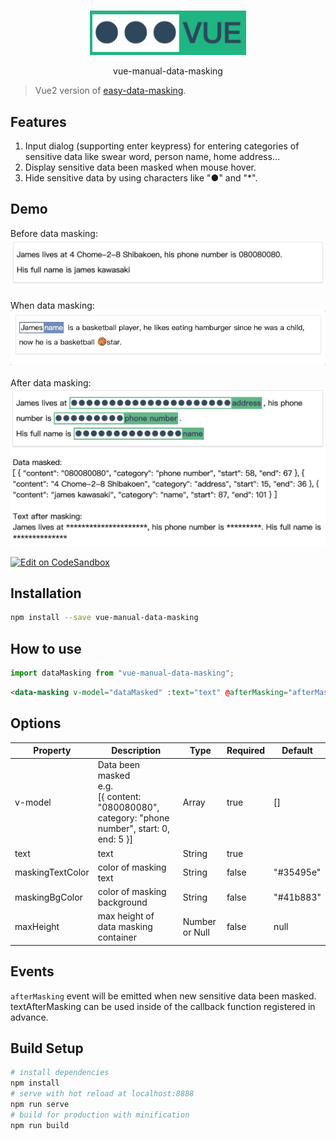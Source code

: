 <br>

<p align="center">
<img src="logo.jpeg"  width="250"/ />
</p>

<p align="center">
vue-manual-data-masking
</p>

> Vue2 version of [easy-data-masking](https://github.com/HC200ok/easy-data-masking).

## Features

1. Input dialog (supporting enter keypress) for entering categories of sensitive data like swear word, person name, home address...
2. Display sensitive data been masked when mouse hover.
3. Hide sensitive data by using characters like "●" and "\*".

## Demo
Before data masking: <br/>
<img src="./images/before-masking.png"  wight="150" /> <br/> <br/>
When data masking: <br/>
<img src="demo.gif"  wight="150" /> <br/><br/>
After data masking: <br/>
<img src="./images/after-masking.png"  wight="150" />

[![Edit on CodeSandbox](https://codesandbox.io/static/img/play-codesandbox.svg)](https://codesandbox.io/s/vue-manual-data-masking-yt6cc?file=/src/App.vue)

## Installation

```bash
npm install --save vue-manual-data-masking
```

## How to use

```js
import dataMasking from "vue-manual-data-masking";
```

```html
<data-masking v-model="dataMasked" :text="text" @afterMasking="afterMasking" />
```

## Options

| Property | Description | Type | Required | Default |
| -------- | ----------- | ---- | -------- | ------- |
| v-model | Data been masked<br>e.g. <br>[{ content: "080080080", category: "phone number", start: 0, end: 5 }] | Array<Masked> | true | [] |
| text | text | String | true | |
| maskingTextColor | color of masking text | String | false |"#35495e" |
| maskingBgColor | color of masking background | String | false | "#41b883"|
| maxHeight | max height of data masking container | Number or Null | false | null | |

## Events

`afterMasking` event will be emitted when new sensitive data been masked. textAfterMasking can be used inside of the callback function registered in advance. 

## Build Setup

```bash
# install dependencies
npm install
# serve with hot reload at localhost:8888
npm run serve
# build for production with minification
npm run build
```
